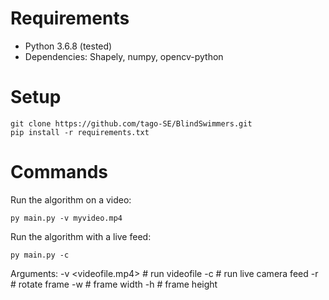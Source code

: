 # Requirements
* Python 3.6.8 (tested)
* Dependencies: Shapely, numpy, opencv-python

# Setup
    
    git clone https://github.com/tago-SE/BlindSwimmers.git
    pip install -r requirements.txt

# Commands

Run the algorithm on a video:

    py main.py -v myvideo.mp4

Run the algorithm with a live feed:

    py main.py -c 

Arguments:
    -v <videofile.mp4>      # run videofile
    -c                      # run live camera feed
    -r <angle>              # rotate frame
    -w <width>              # frame width
    -h <height>             # frame height 